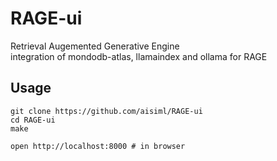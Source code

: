 # RAGE-ui

Retrieval Augemented Generative Engine<br />
integration of mondodb-atlas, llamaindex and ollama for RAGE<br />

## Usage

```
git clone https://github.com/aisiml/RAGE-ui
cd RAGE-ui
make

open http://localhost:8000 # in browser
```


